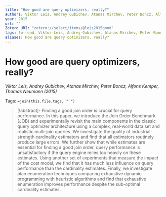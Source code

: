 ```yaml
---
title: "How good are query optimizers, really?"
authors: Viktor Leis, Andrey Gubichev, Atanas Mirchev, Peter Boncz, Alfons Kemper, Thomas Neumann
year: 2015
url: ""
Zotero URI: "zotero://select/items/@leis2015good"
tags: to-read, Viktor-Leis, Andrey-Gubichev, Atanas-Mirchev, Peter-Boncz, Alfons-Kemper, Thomas-Neumann
aliases: How good are query optimizers, really?
---
```


# How good are query optimizers, really?  
_Viktor Leis, Andrey Gubichev, Atanas Mirchev, Peter Boncz, Alfons Kemper, Thomas Neumann (2015)_

Tags: `=join(this.file.tags, " ")`

> [!abstract]-
> Finding a good join order is crucial for query performance. In this paper, we introduce the Join Order Benchmark (JOB) and experimentally revisit the main components in the classic query optimizer architecture using a complex, real-world data set and realistic multi-join queries. We investigate the quality of industrial-strength cardinality estimators and find that all estimators routinely produce large errors. We further show that while estimates are essential for finding a good join order, query performance is unsatisfactory if the query engine relies too heavily on these estimates. Using another set of experiments that measure the impact of the cost model, we find that it has much less influence on query performance than the cardinality estimates. Finally, we investigate plan enumeration techniques comparing exhaustive dynamic programming with heuristic algorithms and find that exhaustive enumeration improves performance despite the sub-optimal cardinality estimates.


